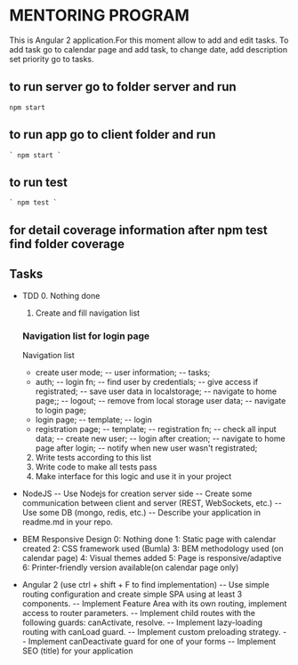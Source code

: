 # MENTORING PROGRAM

This is Angular 2 application.For this moment allow to add and edit tasks.
To add task go to calendar page and add task, to change date, add description set priority go to tasks.

## to run server go to folder server and run
 ` npm start `
## to run app go to client folder and run
    ` npm start `
## to run test
    ` npm test `
## for detail coverage information after npm test find folder coverage




## Tasks
- TDD
    0. Nothing done
    1. Create and fill navigation list
    ### Navigation list for login page
   Navigation list
   - create user mode;
   		-- user information;
   		-- tasks;
   - auth;
   		-- login fn;
   				-- find user by credentials;
   				-- give access if registrated;
   				-- save user data in localstorage;
   				-- navigate to home page;;
   		-- logout;
   				-- remove from local storage user data;
   				-- navigate to login page;
   - login page;
   		-- template;
   		-- login
   - registration page;
   		-- template;
   		-- registration fn;
   				-- check all input data;
   				-- create new user;
   				-- login after creation;
   				-- navigate to home page after login;
   				-- notify when new user wasn't registrated;
    2. Write tests according to this list
    3. Write code to make all tests pass
    4. Make interface for this logic and use it in your project


- NodeJS
    -- Use Nodejs for creation server side
    -- Create some communication between client and server (REST, WebSockets, etc.)
    -- Use some DB (mongo, redis, etc.)
    -- Describe your application in readme.md in your repo.

- BEM Responsive Design
  0: Nothing done
  1: Static page with calendar created
  2: CSS framework used (Bumla)
  3: BEM methodology used (on calendar page)
  4: Visual themes added
  5: Page is responsive/adaptive
  6: Printer-friendly version available(on calendar page only)

- Angular 2 (use ctrl + shift + F to find implementation)
    -- Use simple routing configuration and create simple SPA using at least  3 components.
    -- Implement Feature Area with its own routing, implement access to router parameters.
    -- Implement child routes with the following guards: canActivate, resolve.
    -- Implement lazy-loading routing with canLoad guard.
    -- Implement custom preloading strategy.
    -- Implement canDeactivate guard for one of your forms
    -- Implement SEO (title) for your application



